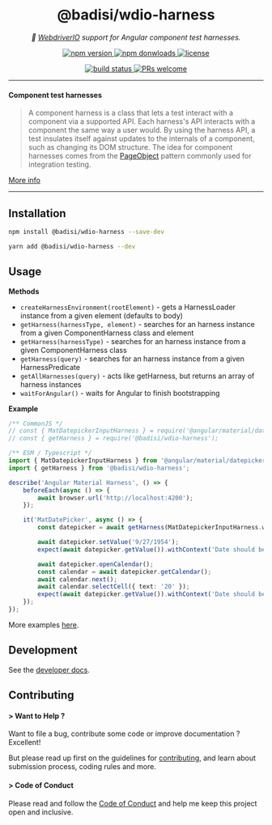 <h1 align="center">
    @badisi/wdio-harness
</h1>

<p align="center">
    <i>🔬 <a href="https://webdriver.io" alt="wdio">WebdriverIO</a> support for Angular component test harnesses.</i><br/>
</p>

<p align="center">
    <a href="https://www.npmjs.com/package/@badisi/wdio-harness">
        <img src="https://img.shields.io/npm/v/@badisi/wdio-harness.svg?color=blue&logo=npm" alt="npm version" />
    </a>
    <a href="https://npmcharts.com/compare/@badisi/wdio-harness?minimal=true">
        <img src="https://img.shields.io/npm/dw/@badisi/wdio-harness.svg?color=7986CB&logo=npm" alt="npm donwloads" />
    </a>
    <a href="https://github.com/badisi/wdio-harness/blob/main/LICENSE">
        <img src="https://img.shields.io/npm/l/@badisi/wdio-harness.svg?color=ff69b4" alt="license" />
    </a>
</p>

<p align="center">
    <a href="https://github.com/Badisi/wdio-harness/actions/workflows/ci_tests.yml">
        <img src="https://github.com/Badisi/wdio-harness/actions/workflows/ci_tests.yml/badge.svg" alt="build status" />
    </a>
    <a href="https://github.com/badisi/wdio-harness/blob/main/CONTRIBUTING.md#-submitting-a-pull-request-pr">
        <img src="https://img.shields.io/badge/PRs-welcome-brightgreen.svg" alt="PRs welcome" />
    </a>
</p>

<hr/>

#### Component test harnesses

> A component harness is a class that lets a test interact with a component via a supported API. Each harness's API interacts with a component the same way a user would. By using the harness API, a test insulates itself against updates to the internals of a component, such as changing its DOM structure. The idea for component harnesses comes from the [PageObject](https://martinfowler.com/bliki/PageObject.html) pattern commonly used for integration testing.

[More info](https://material.angular.io/cdk/test-harnesses/overview)

<hr/>

## Installation

```sh
npm install @badisi/wdio-harness --save-dev
```

```sh
yarn add @badisi/wdio-harness --dev
```


## Usage

__Methods__

- `createHarnessEnvironment(rootElement)` - gets a HarnessLoader instance from a given element (defaults to body)
- `getHarness(harnessType, element)` - searches for an harness instance from a given ComponentHarness class and element
- `getHarness(harnessType)` - searches for an harness instance from a given ComponentHarness class
- `getHarness(query)` - searches for an harness instance from a given HarnessPredicate
- `getAllHarnesses(query)` - acts like getHarness, but returns an array of harness instances
- `waitForAngular()` - waits for Angular to finish bootstrapping

__Example__

```ts
/** CommonJS */
// const { MatDatepickerInputHarness } = require('@angular/material/datepicker/testing');
// const { getHarness } = require('@badisi/wdio-harness');

/** ESM / Typescript */
import { MatDatepickerInputHarness } from '@angular/material/datepicker/testing';
import { getHarness } from '@badisi/wdio-harness';

describe('Angular Material Harness', () => {
    beforeEach(async () => {
        await browser.url('http://localhost:4200');
    });

    it('MatDatePicker', async () => {
        const datepicker = await getHarness(MatDatepickerInputHarness.with({ selector: '#demo-datepicker-input' }));

        await datepicker.setValue('9/27/1954');
        expect(await datepicker.getValue()).withContext('Date should be 9/27/1954').toBe('9/27/1954');

        await datepicker.openCalendar();
        const calendar = await datepicker.getCalendar();
        await calendar.next();
        await calendar.selectCell({ text: '20' });
        expect(await datepicker.getValue()).withContext('Date should be 10/20/1954').toBe('10/20/1954');
    });
});
```

More examples [here][examples].


## Development

See the [developer docs][developer].


## Contributing

#### > Want to Help ?

Want to file a bug, contribute some code or improve documentation ? Excellent!

But please read up first on the guidelines for [contributing][contributing], and learn about submission process, coding rules and more.

#### > Code of Conduct

Please read and follow the [Code of Conduct][codeofconduct] and help me keep this project open and inclusive.




[developer]: https://github.com/badisi/wdio-harness/blob/main/DEVELOPER.md
[contributing]: https://github.com/badisi/wdio-harness/blob/main/CONTRIBUTING.md
[codeofconduct]: https://github.com/badisi/wdio-harness/blob/main/CODE_OF_CONDUCT.md
[examples]: https://github.com/badisi/wdio-harness/blob/main/projects/tests-e2e/harness.e2e.ts
